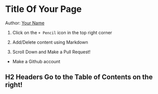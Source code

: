# Title Of Your Page

Author: [Your Name](https://via.placeholder.com/600x400 )

1. Click on the `+ Pencil` icon in the top right corner

2. Add/Delete content using Markdown
 
3. Scroll Down and Make a Pull Request!

* Make a Github account 

## H2 Headers Go to the Table of Contents on the right!

